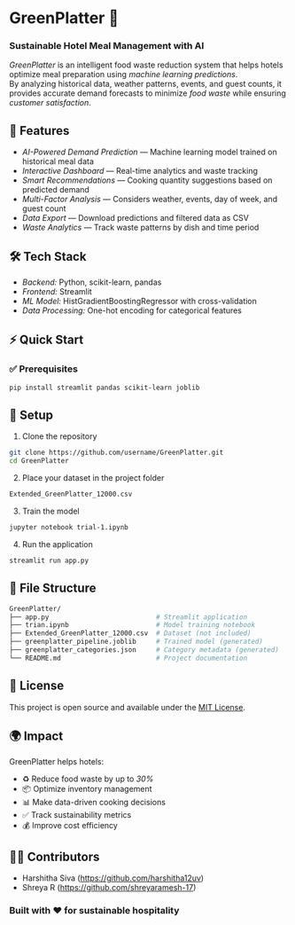 # GreenPlatter 🥗  
### Sustainable Hotel Meal Management with AI  

*GreenPlatter* is an intelligent food waste reduction system that helps hotels optimize meal preparation using *machine learning predictions*.  
By analyzing historical data, weather patterns, events, and guest counts, it provides accurate demand forecasts to minimize *food waste* while ensuring *customer satisfaction*.  

## 🌟 Features  
-  *AI-Powered Demand Prediction* — Machine learning model trained on historical meal data  
-  *Interactive Dashboard* — Real-time analytics and waste tracking  
-  *Smart Recommendations* — Cooking quantity suggestions based on predicted demand  
-  *Multi-Factor Analysis* — Considers weather, events, day of week, and guest count  
-  *Data Export* — Download predictions and filtered data as CSV  
-  *Waste Analytics* — Track waste patterns by dish and time period

## 🛠 Tech Stack  
- *Backend:* Python, scikit-learn, pandas  
- *Frontend:* Streamlit  
- *ML Model:* HistGradientBoostingRegressor with cross-validation  
- *Data Processing:* One-hot encoding for categorical features  

## ⚡ Quick Start  

### ✅ Prerequisites  
```bash
pip install streamlit pandas scikit-learn joblib
``` 
## 🚀 Setup  

1. Clone the repository
```bash
git clone https://github.com/username/GreenPlatter.git
cd GreenPlatter
```
2. Place your dataset in the project folder
```bash
Extended_GreenPlatter_12000.csv
```
3. Train the model
```bash
jupyter notebook trial-1.ipynb
```

4. Run the application
```bash
streamlit run app.py
```
## 📁 File Structure  
```bash
GreenPlatter/
├── app.py                           # Streamlit application
├── trian.ipynb                      # Model training notebook
├── Extended_GreenPlatter_12000.csv  # Dataset (not included)
├── greenplatter_pipeline.joblib     # Trained model (generated)
├── greenplatter_categories.json     # Category metadata (generated)
└── README.md                        # Project documentation
```

## 📄 License
This project is open source and available under the [MIT License](LICENSE).

## 🌍 Impact  

GreenPlatter helps hotels:  

- ♻ Reduce food waste by up to *30%*  
- 📦 Optimize inventory management  
- 📊 Make data-driven cooking decisions  
- ✅ Track sustainability metrics  
- 💰 Improve cost efficiency

## 👩‍💻 Contributors
- Harshitha Siva (https://github.com/harshitha12uv)
- Shreya R (https://github.com/shreyaramesh-17)


### Built with ❤ for sustainable hospitality
